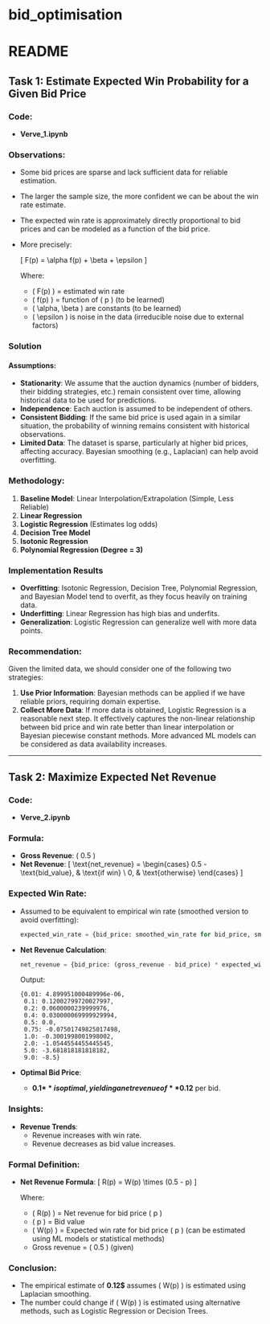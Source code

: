 # bid_optimisation
# README

## Task 1: Estimate Expected Win Probability for a Given Bid Price

### Code:
- **Verve_1.ipynb**

### Observations:
- Some bid prices are sparse and lack sufficient data for reliable estimation.
- The larger the sample size, the more confident we can be about the win rate estimate.
- The expected win rate is approximately directly proportional to bid prices and can be modeled as a function of the bid price.
- More precisely:

  \[ F(p) = \alpha f(p) + \beta + \epsilon \]

  Where:
  - \( F(p) \) = estimated win rate
  - \( f(p) \) = function of \( p \) (to be learned)
  - \( \alpha, \beta \) are constants (to be learned)
  - \( \epsilon \) is noise in the data (irreducible noise due to external factors)

### Solution

#### Assumptions:
- **Stationarity**: We assume that the auction dynamics (number of bidders, their bidding strategies, etc.) remain consistent over time, allowing historical data to be used for predictions.
- **Independence**: Each auction is assumed to be independent of others.
- **Consistent Bidding**: If the same bid price is used again in a similar situation, the probability of winning remains consistent with historical observations.
- **Limited Data**: The dataset is sparse, particularly at higher bid prices, affecting accuracy. Bayesian smoothing (e.g., Laplacian) can help avoid overfitting.

### Methodology:
1. **Baseline Model**: Linear Interpolation/Extrapolation (Simple, Less Reliable)
2. **Linear Regression**
3. **Logistic Regression** (Estimates log odds)
4. **Decision Tree Model**
5. **Isotonic Regression**
6. **Polynomial Regression (Degree = 3)**

### Implementation Results
- **Overfitting**: Isotonic Regression, Decision Tree, Polynomial Regression, and Bayesian Model tend to overfit, as they focus heavily on training data.
- **Underfitting**: Linear Regression has high bias and underfits.
- **Generalization**: Logistic Regression can generalize well with more data points.

### Recommendation:
Given the limited data, we should consider one of the following two strategies:
1. **Use Prior Information**: Bayesian methods can be applied if we have reliable priors, requiring domain expertise.
2. **Collect More Data**: If more data is obtained, Logistic Regression is a reasonable next step. It effectively captures the non-linear relationship between bid price and win rate better than linear interpolation or Bayesian piecewise constant methods. More advanced ML models can be considered as data availability increases.

---

## Task 2: Maximize Expected Net Revenue

### Code:
- **Verve_2.ipynb**

### Formula:
- **Gross Revenue**: \( 0.5 \)
- **Net Revenue**:
  \[ \text{net\_revenue} = \begin{cases}
    0.5 - \text{bid\_value}, & \text{if win} \\
    0, & \text{otherwise}
  \end{cases} \]

### Expected Win Rate:
- Assumed to be equivalent to empirical win rate (smoothed version to avoid overfitting):

  ```python
  expected_win_rate = {bid_price: smoothed_win_rate for bid_price, smoothed_win_rate in df[['bid_price', 'smoothed_win_rate']].values}
  ```

- **Net Revenue Calculation**:

  ```python
  net_revenue = {bid_price: (gross_revenue - bid_price) * expected_win_rate[bid_price] for bid_price in df['bid_price'].values}
  ```

  Output:
  ```
  {0.01: 4.899951000489996e-06,
   0.1: 0.12002799720027997,
   0.2: 0.0600000239999976,
   0.4: 0.030000069999929994,
   0.5: 0.0,
   0.75: -0.07501749825017498,
   1.0: -0.3001998001998002,
   2.0: -1.0544554455445545,
   5.0: -3.681818181818182,
   9.0: -8.5}
  ```

- **Optimal Bid Price**:
  - **0.1$** is optimal, yielding a net revenue of **0.12$** per bid.

### Insights:
- **Revenue Trends**:
  - Revenue increases with win rate.
  - Revenue decreases as bid value increases.

### Formal Definition:
- **Net Revenue Formula**:
  \[ R(p) = W(p) \times (0.5 - p) \]

  Where:
  - \( R(p) \) = Net revenue for bid price \( p \)
  - \( p \) = Bid value
  - \( W(p) \) = Expected win rate for bid price \( p \) (can be estimated using ML models or statistical methods)
  - Gross revenue = \( 0.5 \) (given)

### Conclusion:
- The empirical estimate of **0.12$** assumes \( W(p) \) is estimated using Laplacian smoothing.
- The number could change if \( W(p) \) is estimated using alternative methods, such as Logistic Regression or Decision Trees.

